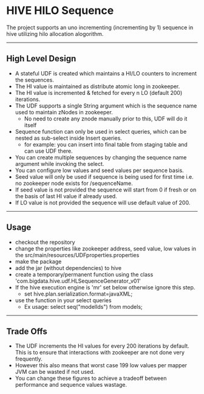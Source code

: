 # HIVE HILO Sequence
The project supports an uno incrementing (incrementing by 1) sequence in hive utilizing hilo allocation alogorithm.

-----------------
High Level Design
-----------------

- A stateful UDF is created which maintains a HI/LO counters to increment the sequences.
- The HI value is maintained as distribute atomic long in zookeeper.
- The HI value is incremented & fetched for every n LO (default 200) iterations.
- The UDF supports a single String argument which is the sequence name used to maintain zNodes in zookeeper.
    - No need to create any znode manually prior to this, UDF will do it itself
- Sequence function can only be used in select queries, which can be nested as sub-select inside Insert queries.
    - for example: you can insert into final table from staging table and can use UDF there.
- You can create multiple sequences by changing the sequence name argument while invoking the select. 
- You can configure low values and seed values per sequence basis.
- Seed value will only be used if sequence is being used for first time i.e. no zookeeper node exists for /sequenceName.
- If seed value is not provided the sequence will start from 0 if fresh or on the basis of last HI value if already used.
- If LO value is not provided the sequence will use default value of 200.

-----
Usage
-----

- checkout the repository
- change the properties like zookeeper address, seed value, low values in the src/main/resources/UDFproperties.properties
- make the package
- add the jar (without dependencies) to hive
- create a temporary/permanent function using the class 'com.bigdata.hive.udf.HLSequenceGenerator_v01' 
- If the hive execution engine is 'mr' set below otherwise ignore this step.
    - set hive.plan.serialization.format=javaXML;
- use the function in your select queries
    - Ex usage: select seq("modelIds") from models;
 
----------
Trade Offs
----------

- The UDF increments the HI values for every 200 iterations by default. This is to ensure that interactions with zookeeper are not done very frequently.
- However this also means that worst case 199 low values per mapper JVM can be wasted if not used.
- You can change these figures to achieve a tradeoff between performance and sequence values wastage.
